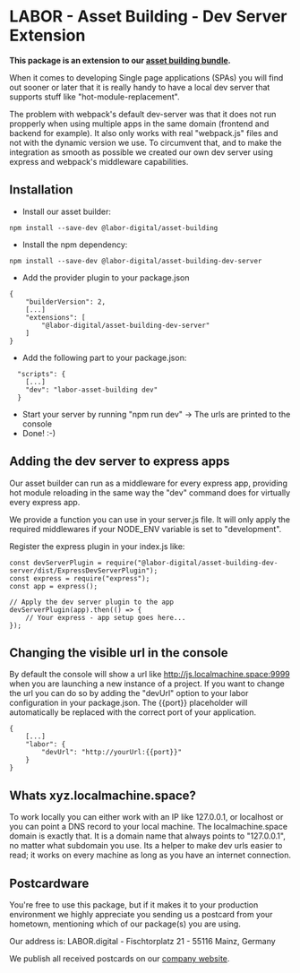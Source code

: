 # LABOR - Asset Building - Dev Server Extension
**This package is an extension to our [asset building bundle](https://www.npmjs.com/package/@labor-digital/asset-building).**

When it comes to developing Single page applications (SPAs) you will find out sooner or later that it is really handy to have a local dev server that supports stuff like "hot-module-replacement".

The problem with webpack's default dev-server was that it does not run propperly when using multiple apps in the same domain (frontend and backend for example). It also only works with real "webpack.js" files and not with the dynamic version we use.
To circumvent that, and to make the integration as smooth as possible we created our own dev server using express and webpack's middleware capabilities.

## Installation
* Install our asset builder:
``` 
npm install --save-dev @labor-digital/asset-building
```
* Install the npm dependency:
```
npm install --save-dev @labor-digital/asset-building-dev-server
```
* Add the provider plugin to your package.json
```
{ 
    "builderVersion": 2,
    [...]
    "extensions": [
        "@labor-digital/asset-building-dev-server"
    ]
}
```
* Add the following part to your package.json:
```
  "scripts": {
    [...]
    "dev": "labor-asset-building dev"
  }
```
* Start your server by running "npm run dev" -> The urls are printed to the console
* Done! :-)

## Adding the dev server to express apps
Our asset builder can run as a middleware for every express app, providing
hot module reloading in the same way the "dev" command does for virtually
every express app.

We provide a function you can use in your server.js file. It will only apply
the required middlewares if your NODE_ENV variable is set to "development".

Register the express plugin in your index.js like:
```
const devServerPlugin = require("@labor-digital/asset-building-dev-server/dist/ExpressDevServerPlugin");
const express = require("express");
const app = express();

// Apply the dev server plugin to the app
devServerPlugin(app).then(() => {
    // Your express - app setup goes here...
});
```

## Changing the visible url in the console
By default the console will show a url like http://js.localmachine.space:9999 when you are 
launching a new instance of a project. If you want to change the url you can do so by adding 
the "devUrl" option to your labor configuration in your package.json. The {{port}} placeholder
will automatically be replaced with the correct port of your application.
```
{
    [...]
    "labor": {
        "devUrl": "http://yourUrl:{{port}}"
    }
}
```

## Whats xyz.localmachine.space?
To work locally you can either work with an IP like 127.0.0.1, or localhost or you can point a DNS record to your local machine. 
The localmachine.space domain is exactly that. It is a domain name that always points to "127.0.0.1", no matter what subdomain you use.
Its a helper to make dev urls easier to read; it works on every machine as long as you have an internet connection.

## Postcardware
You're free to use this package, but if it makes it to your production environment we highly appreciate you sending us a postcard from your hometown, mentioning which of our package(s) you are using.

Our address is: LABOR.digital - Fischtorplatz 21 - 55116 Mainz, Germany

We publish all received postcards on our [company website](https://labor.digital). 